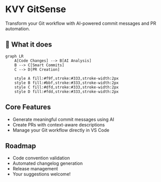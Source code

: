 # KVY GitSense

Transform your Git workflow with AI-powered commit messages and PR automation.

## 🎯 What it does

```mermaid
graph LR
    A[Code Changes] --> B[AI Analysis]
    B --> C[Smart Commits]
    C --> D[PR Creation]
    
    style A fill:#f9f,stroke:#333,stroke-width:2px
    style B fill:#bbf,stroke:#333,stroke-width:2px
    style C fill:#dfd,stroke:#333,stroke-width:2px
    style D fill:#fdd,stroke:#333,stroke-width:2px
```

## Core Features

- Generate meaningful commit messages using AI
- Create PRs with context-aware descriptions
- Manage your Git workflow directly in VS Code

## Roadmap

- Code convention validation
- Automated changelog generation
- Release management
- Your suggestions welcome!
